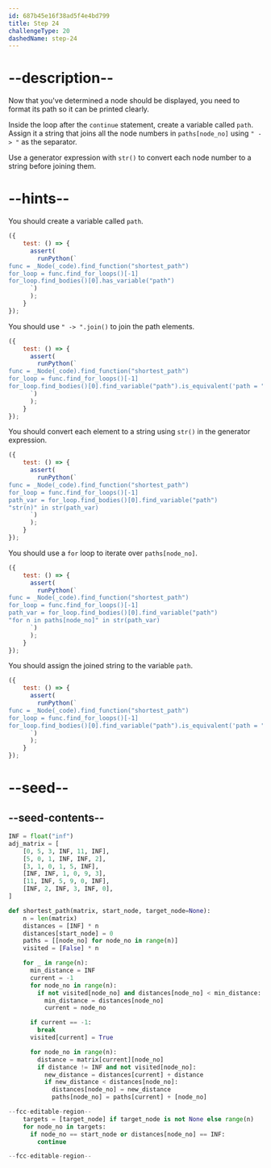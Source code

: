 ```yaml
---
id: 687b45e16f38ad5f4e4bd799
title: Step 24
challengeType: 20
dashedName: step-24
---
```


# --description--

Now that you've determined a node should be displayed, you need to format its path so it can be printed clearly.

Inside the loop after the `continue` statement, create a variable called `path`. Assign it a string that joins all the node numbers in `paths[node_no]` using `" -> "` as the separator.

Use a generator expression with `str()` to convert each node number to a string before joining them.

# --hints--

You should create a variable called `path`.

```js
({
    test: () => {
      assert(
        runPython(`
func = _Node(_code).find_function("shortest_path")
for_loop = func.find_for_loops()[-1]
for_loop.find_bodies()[0].has_variable("path")
      `)
      );
    }
});
```

You should use `" -> ".join()` to join the path elements.

```js
({
    test: () => {
      assert(
        runPython(`
func = _Node(_code).find_function("shortest_path")
for_loop = func.find_for_loops()[-1]
for_loop.find_bodies()[0].find_variable("path").is_equivalent('path = " -> ".join(str(n) for n in paths[node_no])')
      `)
      );
    }
});
```

You should convert each element to a string using `str()` in the generator expression.

```js
({
    test: () => {
      assert(
        runPython(`
func = _Node(_code).find_function("shortest_path")
for_loop = func.find_for_loops()[-1]
path_var = for_loop.find_bodies()[0].find_variable("path")
"str(n)" in str(path_var)
      `)
      );
    }
});
```

You should use a `for` loop to iterate over `paths[node_no]`.

```js
({
    test: () => {
      assert(
        runPython(`
func = _Node(_code).find_function("shortest_path")
for_loop = func.find_for_loops()[-1]
path_var = for_loop.find_bodies()[0].find_variable("path")
"for n in paths[node_no]" in str(path_var)
      `)
      );
    }
});
```

You should assign the joined string to the variable `path`.

```js
({
    test: () => {
      assert(
        runPython(`
func = _Node(_code).find_function("shortest_path")
for_loop = func.find_for_loops()[-1]
for_loop.find_bodies()[0].find_variable("path").is_equivalent('path = " -> ".join(str(n) for n in paths[node_no])')
      `)
      );
    }
});
```

# --seed--

## --seed-contents--

```py
INF = float("inf")
adj_matrix = [
    [0, 5, 3, INF, 11, INF],
    [5, 0, 1, INF, INF, 2],
    [3, 1, 0, 1, 5, INF],
    [INF, INF, 1, 0, 9, 3],
    [11, INF, 5, 9, 0, INF],
    [INF, 2, INF, 3, INF, 0],
]

def shortest_path(matrix, start_node, target_node=None):
    n = len(matrix)
    distances = [INF] * n
    distances[start_node] = 0
    paths = [[node_no] for node_no in range(n)]
    visited = [False] * n

    for _ in range(n):
      min_distance = INF
      current = -1
      for node_no in range(n):
        if not visited[node_no] and distances[node_no] < min_distance:
          min_distance = distances[node_no]
          current = node_no

      if current == -1:
        break
      visited[current] = True

      for node_no in range(n):
        distance = matrix[current][node_no]
        if distance != INF and not visited[node_no]:
          new_distance = distances[current] + distance
          if new_distance < distances[node_no]:
            distances[node_no] = new_distance
            paths[node_no] = paths[current] + [node_no]

--fcc-editable-region--
    targets = [target_node] if target_node is not None else range(n)
    for node_no in targets:
      if node_no == start_node or distances[node_no] == INF:
        continue

--fcc-editable-region--
```
